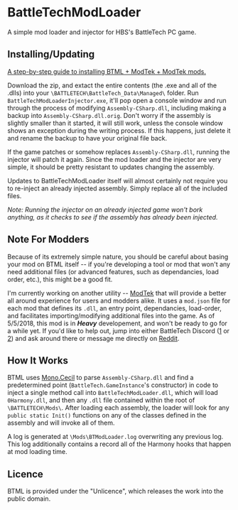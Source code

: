 # BattleTechModLoader

A simple mod loader and injector for HBS's BattleTech PC game.

## Installing/Updating

[A step-by-step guide to installing BTML + ModTek + ModTek mods.](https://github.com/Mpstark/ModTek/wiki/The-Drop-Dead-Simple-Guide-to-Installing-BTML-&-ModTek-&-ModTek-mods)

Download the zip, and extact the entire contents (the .exe and all of the .dlls) into your `\BATTLETECH\BattleTech_Data\Managed\` folder. Run `BattleTechModLoaderInjector.exe`, it'll pop open a console window and run through the process of modifying `Assembly-CSharp.dll`, including making a backup into `Assembly-CSharp.dll.orig`. Don't worry if the assembly is slightly smaller than it started, it will still work, unless the console window shows an exception during the writing process. If this happens, just delete it and rename the backup to have your original file back.

If the game patches or somehow replaces `Assembly-CSharp.dll`, running the injector will patch it again. Since the mod loader and the injector are very simple, it should be pretty resistant to updates changing the assembly.

Updates to BattleTechModLoader itself will almost certainly not require you to re-inject an already injected assembly. Simply replace all of the included files.

*Note: Running the injector on an already injected game won't bork anything, as it checks to see if the assembly has already been injected.*

## Note For Modders

Because of its extremely simple nature, you should be careful about basing your mod on BTML itself -- if you're developing a tool or mod that won't any need additional files (or advanced features, such as dependancies, load order, etc.), this might be a good fit.

I'm currently working on another utility -- [ModTek](https://github.com/Mpstark/ModTek/tree/master/ModTek) that will provide a better all around experience for users and modders alike. It uses a `mod.json` file for each mod that defines its `.dll`, an entry point, dependancies, load-order, and facilitates importing/modifying additional files into the game. As of 5/5/2018, this mod is in ***Heavy*** developement, and won't be ready to go for a while yet. If you'd like to help out, jump into either BattleTech Discord ([1](https://discord.gg/ncTCh3k) or [2](https://discord.gg/fxXr8nV)) and ask around there or message me directly on [Reddit](https://www.reddit.com/user/Mpstark/).

## How It Works

BTML uses [Mono.Cecil](https://github.com/jbevain/cecil) to parse `Assembly-CSharp.dll` and find a predetermined point (`BattleTech.GameInstance`'s constructor) in code to inject a single method call into `BattleTechModLoader.dll`, which will load `0Harmony.dll`, and then any `.dll` file contained within the root of `\BATTLETECH\Mods\`. After loading each assembly, the loader will look for any `public static Init()` functions on any of the classes defined in the assembly and will invoke all of them.

A log is generated at `\Mods\BTModLoader.log` overwriting any previous log. This log additionally contains a record all of the Harmony hooks that happen at mod loading time.

## Licence

BTML is provided under the "Unlicence", which releases the work into the public domain.
